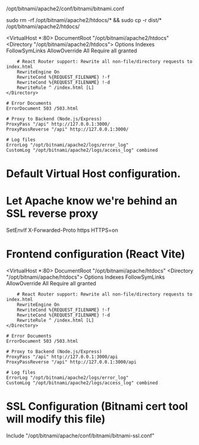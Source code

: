 
/opt/bitnami/apache2/conf/bitnami/bitnami.conf


sudo rm -rf /opt/bitnami/apache2/htdocs/* && sudo cp -r dist/* /opt/bitnami/apache2/htdocs/



<VirtualHost *:80>
    DocumentRoot "/opt/bitnami/apache2/htdocs"
    <Directory "/opt/bitnami/apache2/htdocs">
        Options Indexes FollowSymLinks
        AllowOverride All
        Require all granted

        # React Router support: Rewrite all non-file/directory requests to index.html
        RewriteEngine On
        RewriteCond %{REQUEST_FILENAME} !-f
        RewriteCond %{REQUEST_FILENAME} !-d
        RewriteRule ^ /index.html [L]
    </Directory>

    # Error Documents
    ErrorDocument 503 /503.html

    # Proxy to Backend (Node.js/Express)
    ProxyPass "/api" http://127.0.0.1:3000/
    ProxyPassReverse "/api" http://127.0.0.1:3000/

    # Log files
    ErrorLog "/opt/bitnami/apache2/logs/error_log"
    CustomLog "/opt/bitnami/apache2/logs/access_log" combined
</VirtualHost>



# Default Virtual Host configuration.

# Let Apache know we're behind an SSL reverse proxy
SetEnvIf X-Forwarded-Proto https HTTPS=on

# Frontend configuration (React Vite)
<VirtualHost *:80>
    DocumentRoot "/opt/bitnami/apache/htdocs"
    <Directory "/opt/bitnami/apache/htdocs">
        Options Indexes FollowSymLinks
        AllowOverride All
        Require all granted

        # React Router support: Rewrite all non-file/directory requests to index.html
        RewriteEngine On
        RewriteCond %{REQUEST_FILENAME} !-f
        RewriteCond %{REQUEST_FILENAME} !-d
        RewriteRule ^ /index.html [L]
    </Directory>

    # Error Documents
    ErrorDocument 503 /503.html

    # Proxy to Backend (Node.js/Express)
    ProxyPass "/api" http://127.0.0.1:3000/api
    ProxyPassReverse "/api" http://127.0.0.1:3000/api

    # Log files
    ErrorLog "/opt/bitnami/apache2/logs/error_log"
    CustomLog "/opt/bitnami/apache2/logs/access_log" combined
</VirtualHost>

# SSL Configuration (Bitnami cert tool will modify this file)
Include "/opt/bitnami/apache/conf/bitnami/bitnami-ssl.conf"
 